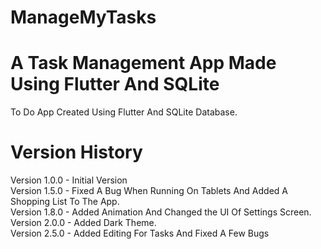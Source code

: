 # ManageMyTasks

A Task Management App Made Using Flutter And SQLite
=======
To Do App Created Using Flutter And SQLite Database.<br />


Version History
=======
Version 1.0.0 - Initial Version <br />
Version 1.5.0 - Fixed A Bug When Running On Tablets And Added A Shopping List To The App. <br />
Version 1.8.0 - Added Animation And Changed the UI Of Settings Screen. <br />
Version 2.0.0 - Added Dark Theme. <br />
Version 2.5.0 - Added Editing For Tasks And Fixed A Few Bugs



